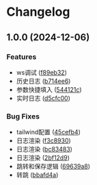 # Changelog

## 1.0.0 (2024-12-06)


### Features

* ws调试 ([f89eb32](https://github.com/bietiaop/NextNapCatWebUI/commit/f89eb321e918ecd5d7149854d1b9b2985e5993b8))
* 历史日志 ([b714ee6](https://github.com/bietiaop/NextNapCatWebUI/commit/b714ee6487b4994b30da16c1c4e43442264accf1))
* 参数快捷填入 ([544121c](https://github.com/bietiaop/NextNapCatWebUI/commit/544121cac0381bc55fbccb65b74e117d8240bfc1))
* 实时日志 ([d5cfc00](https://github.com/bietiaop/NextNapCatWebUI/commit/d5cfc0025cff60304d4db28b7202cf6c7c5ddb98))


### Bug Fixes

* tailwind配置 ([45cefb4](https://github.com/bietiaop/NextNapCatWebUI/commit/45cefb410c23fa9523f9b43f06182de9d6daba9c))
* 日志渲染 ([f3c8930](https://github.com/bietiaop/NextNapCatWebUI/commit/f3c8930101bfa9f3b1480d80e88d0194156a77a3))
* 日志渲染 ([bc83483](https://github.com/bietiaop/NextNapCatWebUI/commit/bc834834fa2489b3e361365a675d84c1633203af))
* 日志渲染 ([2bf12d9](https://github.com/bietiaop/NextNapCatWebUI/commit/2bf12d964a217d7f58fa176591fc3a1d67220383))
* 跳转和保存逻辑 ([69639a8](https://github.com/bietiaop/NextNapCatWebUI/commit/69639a89b0ecbce7f2b271d027a5a5f2b4b794cb))
* 转跳 ([bbafd4a](https://github.com/bietiaop/NextNapCatWebUI/commit/bbafd4a774c95e826078116867344f327d28ab66))
